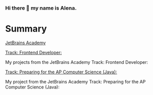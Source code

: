 ### Hi there 👋 my name is Alena.

# Summary

[JetBrains Academy](https://hyperskill.org/profile/3929743)

[Track: Frontend Developer:](https://hyperskill.org/tracks/5)


My projects from the JetBrains Academy Track: Frontend Developer:

[Track: Preparing for the AP Computer Science (Java):](https://hyperskill.org/profile/3929743)



My project from the JetBrains Academy Track: Preparing for the AP Computer Science (Java):



<!--
**Alena2020/Alena2020** is a ✨ _special_ ✨ repository because its `README.md` (this file) appears on your GitHub profile.

Here are some ideas to get you started:

- 🔭 I’m currently working on ...
- 🌱 I’m currently learning ...
- 👯 I’m looking to collaborate on ...
- 🤔 I’m looking for help with ...
- 💬 Ask me about ...
- 📫 How to reach me: ...
- 😄 Pronouns: ...
- ⚡ Fun fact: ...
-->
